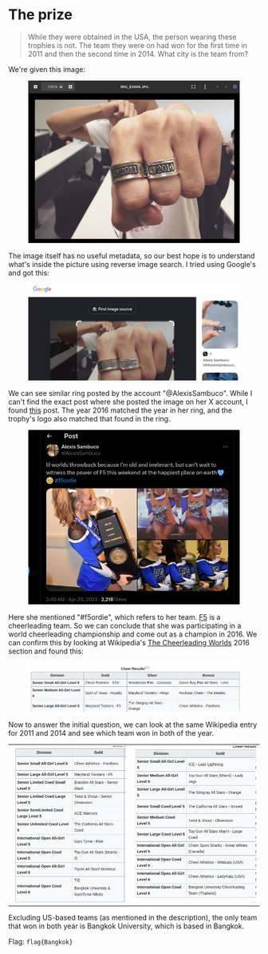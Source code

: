 # The prize

> While they were obtained in the USA, the person wearing these trophies is not. The team they were on had won for the first time in 2011 and then the second time in 2014. What city is the team from?

We're given this image:

<figure><img src="../../../.gitbook/assets/image (27).png" alt=""><figcaption></figcaption></figure>

The image itself has no useful metadata, so our best hope is to understand what's inside the picture using reverse image search. I tried using Google's and got this:

<figure><img src="../../../.gitbook/assets/image (28).png" alt=""><figcaption></figcaption></figure>

We can see similar ring posted by the account "@AlexisSambuco". While I can't find the exact post where she posted the image on her X account, I found [this](https://x.com/AlexisSambuco/status/1648773607592435713/photo/1) post. The year 2016 matched the year in her ring, and the trophy's logo also matched that found in the ring.

<figure><img src="../../../.gitbook/assets/image (30).png" alt=""><figcaption></figcaption></figure>

Here she mentioned "#f5ordie", which refers to her team. [F5](https://x.com/thequeensoff5?lang=ar) is a cheerleading team. So we can conclude that she was participating in a world cheerleading championship and come out as a champion in 2016. We can confirm this by looking at Wikipedia's [The Cheerleading Worlds](https://en.wikipedia.org/wiki/The\_Cheerleading\_Worlds#2016) 2016 section and found this:

<figure><img src="../../../.gitbook/assets/image (31).png" alt=""><figcaption></figcaption></figure>

Now to answer the initial question, we can look at the same Wikipedia entry for 2011 and 2014 and see which team won in both of the year.

|                                                                                 |                                                                                 |
| ------------------------------------------------------------------------------- | ------------------------------------------------------------------------------- |
| <img src="../../../.gitbook/assets/image (32).png" alt="" data-size="original"> | <img src="../../../.gitbook/assets/image (33).png" alt="" data-size="original"> |

Excluding US-based teams (as mentioned in the description), the only team that won in both year is Bangkok University, which is based in Bangkok.

Flag: `flag{Bangkok}`
